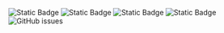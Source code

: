 ![Static Badge](https://img.shields.io/badge/blacklists-61-000000) ![Static Badge](https://img.shields.io/badge/blacklisted-2983113-cc0000) ![Static Badge](https://img.shields.io/badge/whitelisted-2251-00CC00) ![Static Badge](https://img.shields.io/badge/streaming_blacklist-28107-000000) ![GitHub issues](https://img.shields.io/github/issues/fabriziosalmi/blacklists)
